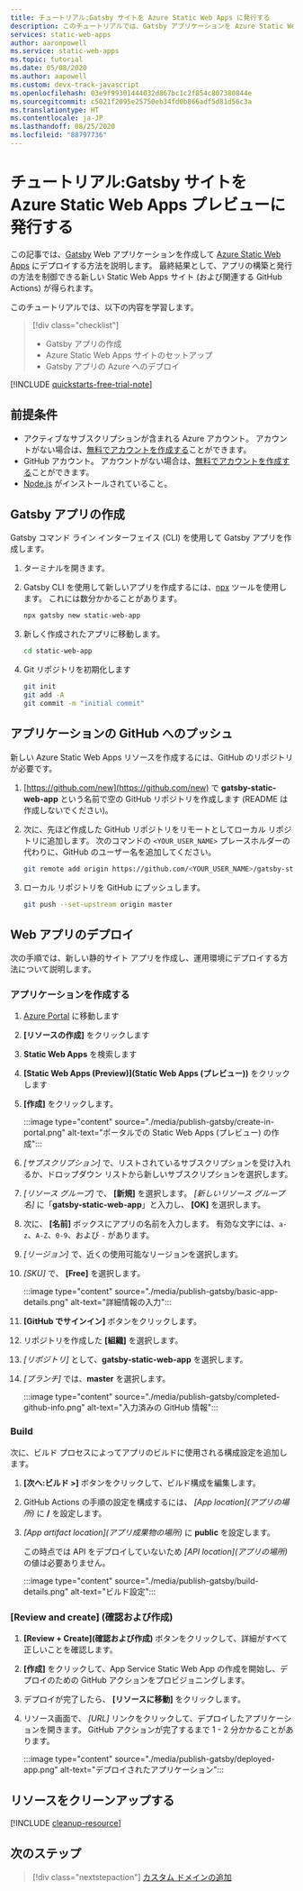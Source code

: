 ```yaml
---
title: チュートリアル:Gatsby サイトを Azure Static Web Apps に発行する
description: このチュートリアルでは、Gatsby アプリケーションを Azure Static Web Apps にデプロイする方法について説明します。
services: static-web-apps
author: aaronpowell
ms.service: static-web-apps
ms.topic: tutorial
ms.date: 05/08/2020
ms.author: aapowell
ms.custom: devx-track-javascript
ms.openlocfilehash: 03e9f99301444032d867bc1c2f854c807380844e
ms.sourcegitcommit: c5021f2095e25750eb34fd0b866adf5d81d56c3a
ms.translationtype: HT
ms.contentlocale: ja-JP
ms.lasthandoff: 08/25/2020
ms.locfileid: "88797736"
---
```

# <a name="tutorial-publish-a-gatsby-site-to-azure-static-web-apps-preview"></a>チュートリアル:Gatsby サイトを Azure Static Web Apps プレビューに発行する

この記事では、[Gatsby](https://gatsbyjs.org) Web アプリケーションを作成して [Azure Static Web Apps](overview.md) にデプロイする方法を説明します。 最終結果として、アプリの構築と発行の方法を制御できる新しい Static Web Apps サイト (および関連する GitHub Actions) が得られます。

このチュートリアルでは、以下の内容を学習します。

> [!div class="checklist"]
>
> - Gatsby アプリの作成
> - Azure Static Web Apps サイトのセットアップ
> - Gatsby アプリの Azure へのデプロイ

[!INCLUDE [quickstarts-free-trial-note](../../includes/quickstarts-free-trial-note.md)]

## <a name="prerequisites"></a>前提条件

- アクティブなサブスクリプションが含まれる Azure アカウント。 アカウントがない場合は、[無料でアカウントを作成する](https://azure.microsoft.com/free/)ことができます。
- GitHub アカウント。 アカウントがない場合は、[無料でアカウントを作成する](https://github.com/join)ことができます。
- [Node.js](https://nodejs.org) がインストールされていること。

## <a name="create-a-gatsby-app"></a>Gatsby アプリの作成

Gatsby コマンド ライン インターフェイス (CLI) を使用して Gatsby アプリを作成します。

1. ターミナルを開きます。
1. Gatsby CLI を使用して新しいアプリを作成するには、[npx](https://www.npmjs.com/package/npx) ツールを使用します。 これには数分かかることがあります。

   ```bash
   npx gatsby new static-web-app
   ```

1. 新しく作成されたアプリに移動します。

   ```bash
   cd static-web-app
   ```

1. Git リポジトリを初期化します

   ```bash
   git init
   git add -A
   git commit -m "initial commit"
   ```

## <a name="push-your-application-to-github"></a>アプリケーションの GitHub へのプッシュ

新しい Azure Static Web Apps リソースを作成するには、GitHub のリポジトリが必要です。

1. [https://github.com/new](https://github.com/new) で **gatsby-static-web-app** という名前で空の GitHub リポジトリを作成します (README は作成しないでください)。

1. 次に、先ほど作成した GitHub リポジトリをリモートとしてローカル リポジトリに追加します。 次のコマンドの `<YOUR_USER_NAME>` プレースホルダーの代わりに、GitHub のユーザー名を追加してください。

   ```bash
   git remote add origin https://github.com/<YOUR_USER_NAME>/gatsby-static-web-app
   ```

1. ローカル リポジトリを GitHub にプッシュします。

   ```bash
   git push --set-upstream origin master
   ```

## <a name="deploy-your-web-app"></a>Web アプリのデプロイ

次の手順では、新しい静的サイト アプリを作成し、運用環境にデプロイする方法について説明します。

### <a name="create-the-application"></a>アプリケーションを作成する

1. [Azure Portal](https://portal.azure.com) に移動します
1. **[リソースの作成]** をクリックします
1. **Static Web Apps** を検索します
1. **[Static Web Apps (Preview)]\(Static Web Apps (プレビュー)\)** をクリックします
1. **[作成]** をクリックします。

   :::image type="content" source="./media/publish-gatsby/create-in-portal.png" alt-text="ポータルでの Static Web Apps (プレビュー) の作成":::

1. _[サブスクリプション]_ で、リストされているサブスクリプションを受け入れるか、ドロップダウン リストから新しいサブスクリプションを選択します。

1. _[リソース グループ]_ で、 **[新規]** を選択します。 _[新しいリソース グループ名]_ に「**gatsby-static-web-app**」と入力し、 **[OK]** を選択します。

1. 次に、 **[名前]** ボックスにアプリの名前を入力します。 有効な文字には、`a-z`、`A-Z`、`0-9`、および `-` があります。

1. _[リージョン]_ で、近くの使用可能なリージョンを選択します。

1. _[SKU]_ で、 **[Free]** を選択します。

   :::image type="content" source="./media/publish-gatsby/basic-app-details.png" alt-text="詳細情報の入力":::

1. **[GitHub でサインイン]** ボタンをクリックします。

1. リポジトリを作成した **[組織]** を選択します。

1. _[リポジトリ]_ として、**gatsby-static-web-app** を選択します。

1. _[ブランチ]_ では、**master** を選択します。

   :::image type="content" source="./media/publish-gatsby/completed-github-info.png" alt-text="入力済みの GitHub 情報":::

### <a name="build"></a>Build

次に、ビルド プロセスによってアプリのビルドに使用される構成設定を追加します。

1. **[次へ:ビルド >]** ボタンをクリックして、ビルド構成を編集します。

1. GitHub Actions の手順の設定を構成するには、 _[App location]\(アプリの場所\)_ に **/** を設定します。

1. _[App artifact location]\(アプリ成果物の場所\)_ に **public** を設定します。

   この時点では API をデプロイしていないため _[API location]\(アプリの場所\)_ の値は必要ありません。

   :::image type="content" source="./media/publish-gatsby/build-details.png" alt-text="ビルド設定":::

### <a name="review-and-create"></a>[Review and create] (確認および作成)

1. **[Review + Create]\(確認および作成\)** ボタンをクリックして、詳細がすべて正しいことを確認します。

1. **[作成]** をクリックして、App Service Static Web App の作成を開始し、デプロイのための GitHub アクションをプロビジョニングします。

1. デプロイが完了したら、 **[リソースに移動]** をクリックします。

1. リソース画面で、 _[URL]_ リンクをクリックして、デプロイしたアプリケーションを開きます。 GitHub アクションが完了するまで 1 - 2 分かかることがあります。

   :::image type="content" source="./media/publish-gatsby/deployed-app.png" alt-text="デプロイされたアプリケーション":::

## <a name="clean-up-resources"></a>リソースをクリーンアップする

[!INCLUDE [cleanup-resource](../../includes/static-web-apps-cleanup-resource.md)]

## <a name="next-steps"></a>次のステップ

> [!div class="nextstepaction"]
> [カスタム ドメインの追加](custom-domain.md)
